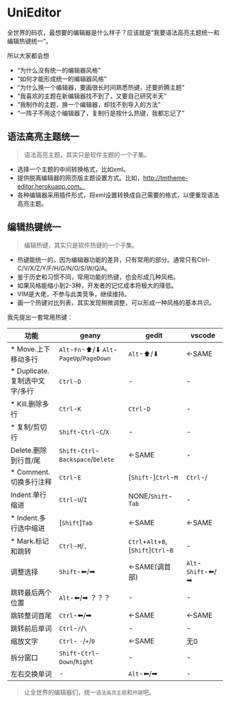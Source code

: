 # UniEditor

全世界的码农，最想要的编辑器是什么样子？应该就是“我要语法高亮主题统一和编辑热键统一”。

所以大家都会想
- “为什么没有统一的编辑器风格”
- “如何才能形成统一的编辑器风格”
- “为什么换一个编辑器，要画很长时间熟悉热键，还要折腾主题”
- “我喜欢的主题在新编辑器找不到了，又要自己研究半天”
- “我制作的主题，换一个编辑器，却找不到导入的方法”
- “一阵子不用这个编辑器了，复制行是按什么热键，我都忘记了”

## 语法高亮主题统一
> 语法高亮主题，其实只是软件主题的一个子集。

- 选择一个主题的中间转换格式，比如xml。
- 提供脱离编辑器的网页版主题设置方式。比如，http://tmtheme-editor.herokuapp.com。
- 各种编辑器采用插件形式，将xml设置转换成自己需要的格式，以便重现语法高亮主题。

## 编辑热键统一
> 编辑热键，其实只是软件热键的一个子集。

- 热键能统一的，因为编辑器功能的差异，只有常用的部分。通常只有Ctrl-C/V/X/Z/Y/F/H/G/N/O/S/W/Q/A。
- 鉴于历史和习惯不同，常用功能的热键，也会形成几种风格。
- 如果风格能缩小到2-3种，开发者的记忆成本将极大的降低。
- VIM是大佬，不参与此类竞争，继续维持。
- 画一个热键对比列表，其实发现稍微调整，可以形成一种风格的基本共识。

我先提出一套常用热键：

功能|geany|gedit|vscode
--|--|--|--
\* Move.上下移动多行|`Alt`-`Fn`-⬆/⬇ `Alt`-`PageUp`/`PageDown`|`Alt`-⬆/⬇|<-SAME
\* Duplicate.复制选中文字/多行|`Ctrl`-`D`|-|-
\* Kill.删除多行|`Ctrl`-`K`|`Ctrl`-`D`|-
\* 复制/剪切行|`Shift`-`Ctrl`-`C`/`X`|-|-
Delete.删除到行首/尾|`Shift`-`Ctrl`-`Backspace`/`Delete`|<-SAME|-
\* Comment.切换多行注释|`Ctrl`-`E`|[`Shift`-]`Ctrl`-`M`|`Ctrl`-/
Indent.单行缩进|`Ctrl`-`U`/`I`|NONE/`Shift`-`Tab`|-
\* Indent.多行选中缩进|[`Shift`]`Tab`|<-SAME|<-SAME
\* Mark.标记和跳转|`Ctrl`-`M`/`,`|`Ctrl`+`Alt`+`B`, [`Shift`]`Ctrl`-`B`|-
调整选择|`Shift`-⬅/➡|<-SAME(调首部)|`Alt`-`Shift`-⬅/➡
跳转最后两个位置|`Alt`-⬅/➡ ？？？|-|-
跳转整词首尾|`Ctrl`-⬅/➡|<-SAME|<-SAME
跳转前后单词|`Ctrl`-`/`/`\`|-|-
缩放文字|`Ctrl`- `-`/`+`/`0`|<-SAME|无0
拆分窗口|`Shift`-`Ctrl`-`Down`/`Right`|-|-
左右交换单词|-|`Alt`-⬅/➡|-


> 让全世界的编辑器们，统一`语法高亮主题`和`热键`吧。
